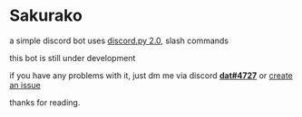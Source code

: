 # Sakurako

a simple discord bot uses [discord.py 2.0](https://github.com/Rapptz/discord.py), slash commands

this bot is still under development


if you have any problems with it, just dm me via discord [**dat#4727**](https://discord.com/users/798878848098762793) or [create an issue](https://github.com/dat7726/Sakurako-issue/issues/new/choose)

thanks for reading.
